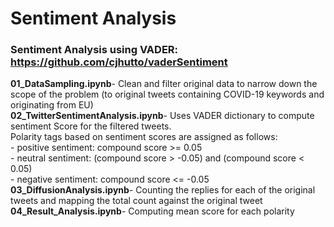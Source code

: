 # Sentiment Analysis

### Sentiment Analysis using VADER: https://github.com/cjhutto/vaderSentiment

**01_DataSampling.ipynb**- Clean and filter original data to narrow down the scope of the problem (to original tweets containing COVID-19 keywords and originating from EU)<br>
**02_TwitterSentimentAnalysis.ipynb**- Uses VADER dictionary to compute sentiment Score for the filtered tweets.<br>
    Polarity tags based on sentiment scores are assigned as follows:<br>
        - positive sentiment: compound score >= 0.05<br>
        - neutral sentiment: (compound score > -0.05) and (compound score < 0.05)<br>
        - negative sentiment: compound score <= -0.05<br>
**03_DiffusionAnalysis.ipynb**- Counting the replies for each of the original tweets and mapping the total count against the original tweet<br>
**04_Result_Analysis.ipynb**- Computing mean score for each polarity<br>
